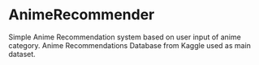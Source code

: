 # AnimeRecommender
Simple Anime Recommendation system based on user input of anime category. Anime Recommendations Database from Kaggle used as main dataset. 
